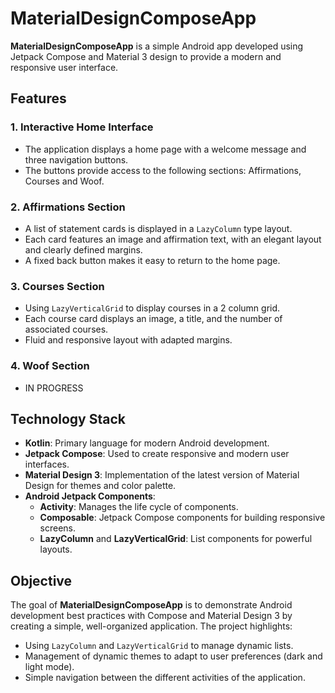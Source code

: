 # MaterialDesignComposeApp
**MaterialDesignComposeApp** is a simple Android app developed using Jetpack Compose and Material 3 design to provide a modern and responsive user interface.

## Features

### 1. Interactive Home Interface
   - The application displays a home page with a welcome message and three navigation buttons.
   - The buttons provide access to the following sections: Affirmations, Courses and Woof.

### 2. Affirmations Section
   - A list of statement cards is displayed in a `LazyColumn` type layout.
   - Each card features an image and affirmation text, with an elegant layout and clearly defined margins.
   - A fixed back button makes it easy to return to the home page.

### 3. Courses Section
   - Using `LazyVerticalGrid` to display courses in a 2 column grid.
   - Each course card displays an image, a title, and the number of associated courses.
   - Fluid and responsive layout with adapted margins.

### 4. Woof Section
   - IN PROGRESS


## Technology Stack
- **Kotlin**: Primary language for modern Android development.
- **Jetpack Compose**: Used to create responsive and modern user interfaces.
- **Material Design 3**: Implementation of the latest version of Material Design for themes and color palette.
- **Android Jetpack Components**:
  - **Activity**: Manages the life cycle of components.
  - **Composable**: Jetpack Compose components for building responsive screens.
  - **LazyColumn** and **LazyVerticalGrid**: List components for powerful layouts.

## Objective
The goal of **MaterialDesignComposeApp** is to demonstrate Android development best practices with Compose and Material Design 3 by creating a simple, well-organized application. The project highlights:

- Using `LazyColumn` and `LazyVerticalGrid` to manage dynamic lists.
- Management of dynamic themes to adapt to user preferences (dark and light mode).
- Simple navigation between the different activities of the application.

